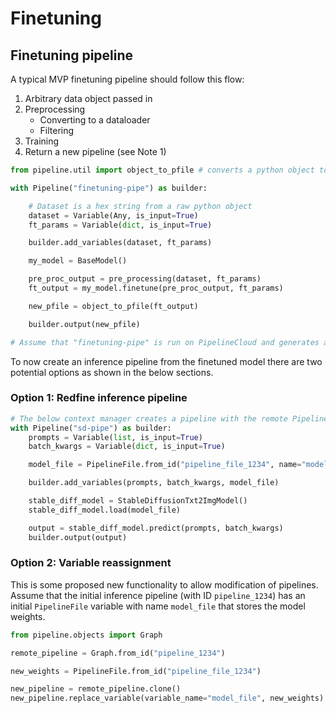 # Finetuning

## Finetuning pipeline

A typical MVP finetuning pipeline should follow this flow:
1. Arbitrary data object passed in
2. Preprocessing
    - Converting to a dataloader
    - Filtering
3. Training
4. Return a new pipeline (see Note 1)




```python
from pipeline.util import object_to_pfile # converts a python object to PipelineFile

with Pipeline("finetuning-pipe") as builder:

    # Dataset is a hex string from a raw python object
    dataset = Variable(Any, is_input=True)
    ft_params = Variable(dict, is_input=True)

    builder.add_variables(dataset, ft_params)

    my_model = BaseModel()

    pre_proc_output = pre_processing(dataset, ft_params)
    ft_output = my_model.finetune(pre_proc_output, ft_params)

    new_pfile = object_to_pfile(ft_output)

    builder.output(new_pfile)

# Assume that "finetuning-pipe" is run on PipelineCloud and generates a PipelineFile with id:"pipeline_file_1234"

```

To now create an inference pipeline from the finetuned model there are two potential options as shown in the below sections.

### Option 1: Redfine inference pipeline

```python
# The below context manager creates a pipeline with the remote PipelineFile
with Pipeline("sd-pipe") as builder:
    prompts = Variable(list, is_input=True)
    batch_kwargs = Variable(dict, is_input=True)

    model_file = PipelineFile.from_id("pipeline_file_1234", name="model_file")

    builder.add_variables(prompts, batch_kwargs, model_file)

    stable_diff_model = StableDiffusionTxt2ImgModel()
    stable_diff_model.load(model_file)

    output = stable_diff_model.predict(prompts, batch_kwargs)
    builder.output(output)
```

### Option 2: Variable reassignment

This is some proposed new functionality to allow modification of pipelines. Assume that the initial inference pipeline (with ID `pipeline_1234`) has an initial `PipelineFile` variable with name `model_file` that stores the model weights.

```python
from pipeline.objects import Graph

remote_pipeline = Graph.from_id("pipeline_1234")

new_weights = PipelineFile.from_id("pipeline_file_1234")

new_pipeline = remote_pipeline.clone()
new_pipeline.replace_variable(variable_name="model_file", new_weights)
```
